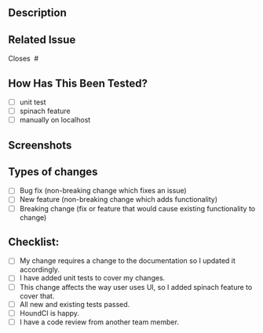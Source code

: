 ## Description
<!--- Describe your changes in detail -->

## Related Issue
Closes  #

<!--- This project only accepts pull requests related to open issues -->
<!--- If suggesting a new feature or change, please discuss it in an issue first -->
<!--- If fixing a bug, there should be an issue describing it with steps to reproduce -->
<!--- Please link to the issue here: -->

## How Has This Been Tested?
- [ ] unit test
- [ ] spinach feature
- [ ] manually on localhost

<!--- Please describe in detail how you tested your changes. -->
<!--- Include details of your testing environment, and the tests you ran to -->
<!--- see how your change affects other areas of the code, etc. -->

## Screenshots

<!--- Its very helpful to show the results of your frontend-facing work in a visual manner. -->
<!--- If this PR is adding a "flow" functionality, a video is handy as well.  -->

## Types of changes
<!--- What types of changes does your code introduce? Put an `x` in all the boxes that apply: -->
- [ ] Bug fix (non-breaking change which fixes an issue)
- [ ] New feature (non-breaking change which adds functionality)
- [ ] Breaking change (fix or feature that would cause existing functionality to change)

## Checklist:
<!--- Go over all the following points, and put an `x` in all the boxes that apply. -->
<!--- If you're unsure about any of these, don't hesitate to ask. We're here to help! -->
- [ ] My change requires a change to the documentation so I updated it accordingly.
- [ ] I have added unit tests to cover my changes.
- [ ] This change affects the way user uses UI, so I added spinach feature to cover that.
- [ ] All new and existing tests passed.
- [ ] HoundCI is happy.
- [ ] I have a code review from another team member.

